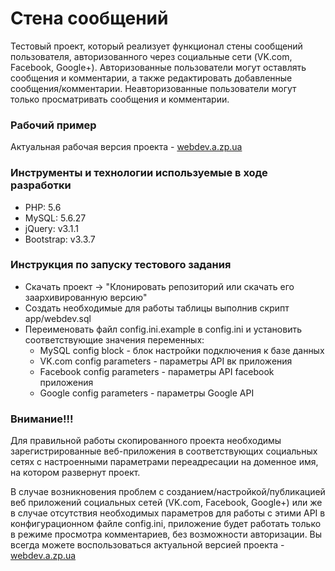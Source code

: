 # Стена сообщений #

Тестовый проект, который реализует функционал стены сообщений пользователя, авторизованного через социальные сети (VK.com, Facebook, Google+). Авторизованные пользователи могут оставлять сообщения и комментарии, а также редактировать добавленные сообщения/комментарии. Неавторизованные пользователи могут только просматривать сообщения и комментарии.

### Рабочий пример ###
Актуальная рабочая версия проекта - [webdev.a.zp.ua](http://webdev.a.zp.ua)

### Инструменты и технологии используемые в ходе разработки ###
* PHP: 5.6
* MySQL: 5.6.27
* jQuery: v3.1.1
* Bootstrap: v3.3.7

### Инструкция по запуску тестового задания ###

* Скачать проект -> "Клонировать репозиторий или скачать его заархивированную версию"
* Создать необходимые для работы таблицы выполнив скрипт app/webdev.sql
* Переименовать файл config.ini.example в config.ini и установить соответствующие значения переменных:  
    * MySQL config block - блок настройки подключения к базе данных
    * VK.com config parameters - параметры API вк приложения
    * Facebook config parameters - параметры API facebook приложения
    * Google config parameters - параметры Google API

### Внимание!!! ###
Для правильной работы скопированного проекта необходимы зарегистрированные веб-приложения в соответствующих социальных сетях с настроенными параметрами переадресации на доменное имя, на котором развернут проект.

В случае возникновения проблем с созданием/настройкой/публикацией веб приложений социальных сетей (VK.com, Facebook, Google+) или же в случае отсутствия необходимых параметров для работы с этими API в конфигурационном файле config.ini, приложение будет работать только в режиме просмотра комментариев, без возможности авторизации. Вы всегда можете воспользоваться актуальной версией проекта - [webdev.a.zp.ua](http://webdev.a.zp.ua)